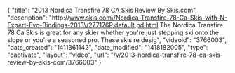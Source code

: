 {
    "title": "2013 Nordica Transfire 78 CA Skis Review By Skis.com",
    "description": "http:\/\/www.skis.com\/Nordica-Transfire-78-Ca-Skis-with-N-Expert-Evo-Bindings-2013\/277176P,default,pd.html  The Nordica Transfire 78 Ca Skis is great for any skier whether you're just stepping ski onto the slope or you're a seasoned pro. These skis re desig",
    "videoid": "3766003",
    "date_created": "1411361142",
    "date_modified": "1418182005",
    "type": "captivate",
    "layout": "video",
    "url": "\/v\/2013-nordica-transfire-78-ca-skis-review-by-skis-com\/3766003"
}
